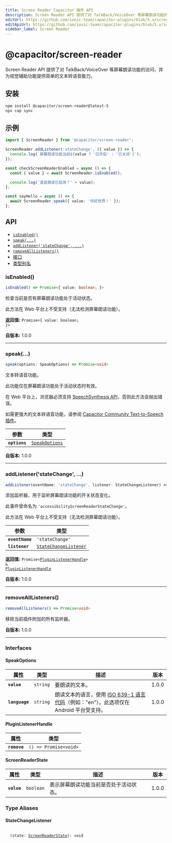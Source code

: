 ```yaml
---
title: Screen Reader Capacitor 插件 API
description: Screen Reader API 提供了对 TalkBack/VoiceOver 等屏幕朗读功能的访问，并为视觉辅助功能提供简单的文本转语音能力。
editUrl: https://github.com/ionic-team/capacitor-plugins/blob/5.x/screen-reader/README.md
editApiUrl: https://github.com/ionic-team/capacitor-plugins/blob/5.x/screen-reader/src/definitions.ts
sidebar_label: Screen Reader
---
```


# @capacitor/screen-reader

Screen Reader API 提供了对 TalkBack/VoiceOver 等屏幕朗读功能的访问，并为视觉辅助功能提供简单的文本转语音能力。

## 安装

```bash
npm install @capacitor/screen-reader@latest-5
npx cap sync
```

## 示例

```typescript
import { ScreenReader } from '@capacitor/screen-reader';

ScreenReader.addListener('stateChange', ({ value }) => {
  console.log(`屏幕朗读功能当前${value ? '已开启' : '已关闭'}`);
});

const checkScreenReaderEnabled = async () => {
  const { value } = await ScreenReader.isEnabled();

  console.log('语音朗读已启用？' + value);
};

const sayHello = async () => {
  await ScreenReader.speak({ value: '你好世界！' });
};
```

## API

<docgen-index>

- [`isEnabled()`](#isenabled)
- [`speak(...)`](#speak)
- [`addListener('stateChange', ...)`](#addlistenerstatechange-)
- [`removeAllListeners()`](#removealllisteners)
- [接口](#interfaces)
- [类型别名](#type-aliases)

</docgen-index>

<docgen-api>
<!--Update the source file JSDoc comments and rerun docgen to update the docs below-->

### isEnabled()

```typescript
isEnabled() => Promise<{ value: boolean; }>
```

检查当前是否有屏幕朗读功能处于活动状态。

此方法在 Web 平台上不受支持（无法检测屏幕朗读功能）。

**返回值:** <code>Promise&lt;{ value: boolean; }&gt;</code>

**自版本:** 1.0.0

---

### speak(...)

```typescript
speak(options: SpeakOptions) => Promise<void>
```

文本转语音功能。

此功能仅在屏幕朗读功能处于活动状态时有效。

在 Web 平台上，浏览器必须支持 [SpeechSynthesis API](https://developer.mozilla.org/en-US/docs/Web/API/SpeechSynthesis)，否则此方法会抛出错误。

如需更强大的文本转语音功能，请参阅 [Capacitor Community Text-to-Speech 插件](https://github.com/capacitor-community/text-to-speech)。

| 参数          | 类型                                                  |
| ------------- | ----------------------------------------------------- |
| **`options`** | <code><a href="#speakoptions">SpeakOptions</a></code> |

**自版本:** 1.0.0

---

### addListener('stateChange', ...)

```typescript
addListener(eventName: 'stateChange', listener: StateChangeListener) => Promise<PluginListenerHandle> & PluginListenerHandle
```

添加监听器，用于监听屏幕朗读功能的开关状态变化。

此事件曾命名为 `'accessibilityScreenReaderStateChange'`。

此方法在 Web 平台上不受支持（无法检测屏幕朗读功能）。

| 参数            | 类型                                                                |
| --------------- | ------------------------------------------------------------------- |
| **`eventName`** | <code>'stateChange'</code>                                          |
| **`listener`**  | <code><a href="#statechangelistener">StateChangeListener</a></code> |

**返回值:** <code>Promise&lt;<a href="#pluginlistenerhandle">PluginListenerHandle</a>&gt; & <a href="#pluginlistenerhandle">PluginListenerHandle</a></code>

**自版本:** 1.0.0

---

### removeAllListeners()

```typescript
removeAllListeners() => Promise<void>
```

移除当前插件附加的所有监听器。

**自版本:** 1.0.0

---

### Interfaces

#### SpeakOptions

| 属性           | 类型                | 描述                                                                                                                                            | 版本  |
| -------------- | ------------------- | ----------------------------------------------------------------------------------------------------------------------------------------------- | ----- |
| **`value`**    | <code>string</code> | 要朗读的文本。                                                                                                                                  | 1.0.0 |
| **`language`** | <code>string</code> | 朗读文本的语言，使用 [ISO 639-1 语言代码](https://en.wikipedia.org/wiki/List_of_ISO_639-1_codes)（例如："en"）。此选项仅在 Android 平台受支持。 | 1.0.0 |

#### PluginListenerHandle

| 属性         | 类型                                      |
| ------------ | ----------------------------------------- |
| **`remove`** | <code>() =&gt; Promise&lt;void&gt;</code> |

#### ScreenReaderState

| 属性        | 类型                 | 描述                                   | 版本  |
| ----------- | -------------------- | -------------------------------------- | ----- |
| **`value`** | <code>boolean</code> | 表示屏幕朗读功能当前是否处于活动状态。 | 1.0.0 |

### Type Aliases

#### StateChangeListener

<code>
  (state: <a href="#screenreaderstate">ScreenReaderState</a>): void
</code>

</docgen-api>
